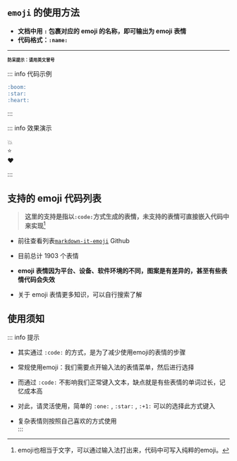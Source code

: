 


##  `emoji` 的使用方法

- **文档中用 `:` 包裹对应的 emoji 的名称，即可输出为 emoji 表情**  
- **代码格式：`:name:`**  

---

**<small><small>防呆提示：请用英文冒号</small></small>**

::: info  <Badge type='info'>代码示例</Badge>
```markdown
:boom:  
:star:  
:heart:
```
:::



::: info  <Badge type='info'>效果演示</Badge>

:boom:  
:star:  
:heart:  

:::

## 支持的 emoji 代码列表

> **这里的支持是指以`:code:`方式生成的表情，未支持的表情可直接嵌入代码中来实现**[^emoji]

- 前往查看列表[`markdown-it-emoji`](https://github.com/markdown-it/markdown-it-emoji/blob/master/lib/data/full.mjs)  <Badge type='danger'>Github</Badge>

- 目前总计 1903 个表情  

- **emoji 表情因为平台、设备、软件环境的不同，图案是有差异的，甚至有些表情代码会失效**

- 关于 emoji 表情更多知识，可以自行搜索了解


## 使用须知

::: info  <Badge type='info'>提示</Badge>

- 其实通过 `:code:` 的方式，是为了减少使用emoji的表情的步骤  

- 常规使用emoji：我们需要点开输入法的表情菜单，然后进行选择  

- 而通过 `:code:` 不影响我们正常键入文本，缺点就是有些表情的单词过长，记忆成本高  

- 对此，请灵活使用，简单的 `:one:` , `:star:` , `:+1:` 可以的选择此方式键入  

- 复杂表情则按照自己喜欢的方式使用  
:::


[^emoji]:emoji也相当于文字，可以通过输入法打出来，代码中可写入纯粹的emoji。